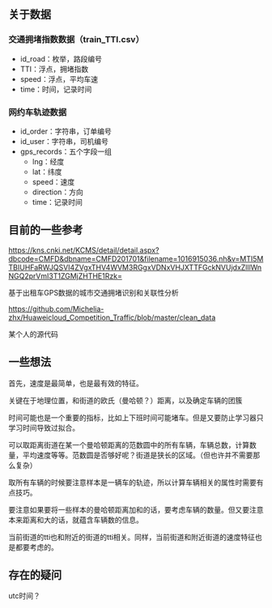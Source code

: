 ## 关于数据

### 交通拥堵指数数据（train_TTI.csv）

-   id_road：枚举，路段编号
-   TTI：浮点，拥堵指数
-   speed：浮点，平均车速
-   time：时间，记录时间

### 网约车轨迹数据

-   id_order：字符串，订单编号
-   id_user：字符串，司机编号
-   gps_records：五个字段一组
    -   lng：经度
    -   lat：纬度
    -   speed：速度
    -   direction：方向
    -   time：记录时间

## 目前的一些参考

https://kns.cnki.net/KCMS/detail/detail.aspx?dbcode=CMFD&dbname=CMFD201701&filename=1016915036.nh&v=MTI5MTBIUHFaRWJQSVI4ZVgxTHV4WVM3RGgxVDNxVHJXTTFGckNVUjdxZlllWnNGQ2prVmI3T1ZGMjZHTHE1Rzk=

基于出租车GPS数据的城市交通拥堵识别和关联性分析

https://github.com/Michelia-zhx/Huaweicloud_Competition_Traffic/blob/master/clean_data

某个人的源代码

## 一些想法
首先，速度是最简单，也是最有效的特征。

关键在于地理位置，和街道的欧氏（曼哈顿？）距离，以及确定车辆的团簇

时间可能也是一个重要的指标，比如上下班时间可能堵车。但是又要防止学习器只学习时间导致过拟合。

可以取距离街道在某一个曼哈顿距离的范数圆中的所有车辆，车辆总数，计算数量，平均速度等等。范数圆是否够好呢？街道是狭长的区域。（但也许并不需要那么复杂）

取所有车辆的时候要注意样本是一辆车的轨迹，所以计算车辆相关的属性时需要有点技巧。

要注意如果要将一些样本的曼哈顿距离加和的话，要考虑车辆的数量。但又要注意本来距离和大的话，就蕴含车辆数的信息。

当前街道的tti也和附近的街道的tti相关。同样，当前街道和附近街道的速度特征也是都要考虑的。

## 存在的疑问
utc时间？
